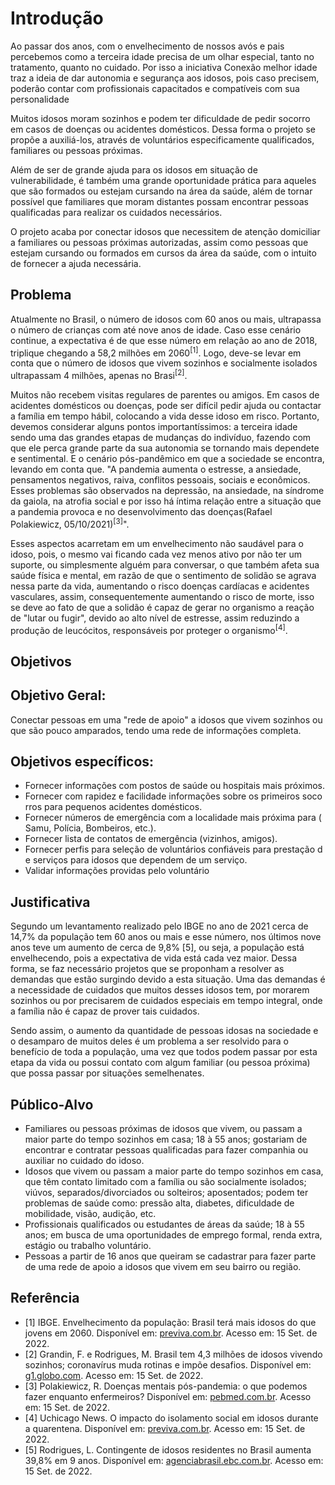 # Introdução

<!-- exto descritivo com a visão geral do projeto abordado. Inclui o contexto, o problema, os objetivos, a justificativa e o público-alvo do projeto. -->

Ao passar dos anos, com o envelhecimento de nossos avós e pais percebemos como a terceira idade precisa de um olhar especial, tanto no tratamento, quanto no cuidado. Por isso a iniciativa Conexão melhor idade traz a ideia de dar autonomia e segurança aos idosos, pois caso precisem, poderão contar com profissionais capacitados e compatíveis com sua personalidade

Muitos idosos moram sozinhos e podem ter dificuldade de pedir socorro em casos de doenças ou acidentes domésticos. Dessa forma o projeto se propõe a auxiliá-los, através de voluntários especificamente qualificados, familiares ou pessoas próximas. 

Além de ser de grande ajuda para os idosos em situação de vulnerabilidade, é também uma grande oportunidade prática para aqueles que são formados ou estejam cursando na área da saúde, além de tornar possível que familiares que moram distantes possam encontrar pessoas qualificadas para realizar os cuidados necessários. 

O projeto acaba por conectar idosos que necessitem de atenção domiciliar a familiares ou pessoas próximas autorizadas, assim como pessoas que estejam cursando ou formados em cursos da área da saúde, com o intuito de fornecer a ajuda necessária.

## Problema

Atualmente no Brasil, o número de idosos com 60 anos ou mais, ultrapassa o número de crianças com até nove anos de idade. Caso esse cenário continue, a expectativa é de que esse número em relação ao ano de 2018, triplique chegando a 58,2 milhões em 2060<sup>[1]</sup>. Logo, deve-se levar em conta que o número de idosos que vivem sozinhos e socialmente isolados ultrapassam 4 milhões, apenas no Brasi<sup>[2]</sup>.

Muitos não recebem visitas regulares de parentes ou amigos. Em casos de acidentes domésticos ou doenças, pode ser difícil pedir ajuda ou contactar a família em tempo hábil, colocando a vida desse idoso em risco. Portanto, devemos considerar alguns pontos importantíssimos: a terceira idade sendo uma das grandes etapas de mudanças do indivíduo, fazendo com que ele perca grande parte da sua autonomia se tornando mais dependete e sentimental. E o cenário pós-pandêmico em que a sociedade se encontra, levando em conta que. "A pandemia aumenta o estresse, a ansiedade, pensamentos negativos, raiva, conflitos pessoais, sociais e econômicos. Esses problemas são observados na depressão, na ansiedade, na síndrome da gaiola, na atrofia social e por isso há íntima relação entre a situação que a pandemia provoca e no desenvolvimento das doenças(Rafael Polakiewicz, 05/10/2021)<sup>[3]</sup>".
 

Esses aspectos acarretam em um envelhecimento não saudável para o idoso, pois, o mesmo vai ficando cada vez menos ativo por não ter um suporte, ou simplesmente alguém para conversar, o que também afeta sua saúde física e mental, em razão de que o sentimento de solidão se agrava nessa parte da vida, aumentando o risco doenças cardíacas e acidentes vasculares, assim, consequentemente aumentando o risco de morte, isso se deve ao fato de que a solidão é capaz de gerar no organismo a reação de "lutar ou fugir", devido ao alto nível de estresse, assim reduzindo a produção de leucócitos, responsáveis por proteger o organismo<sup>[4]</sup>.

## Objetivos

<!-- Aqui você deve descrever os objetivos do trabalho indicando que o objetivo geral é desenvolver um software para solucionar o problema apresentado acima. 

Apresente também alguns (pelo menos 2) objetivos específicos dependendo de onde você vai querer concentrar a sua prática investigativa, ou como você vai aprofundar no seu trabalho.
 
**Links Úteis**:
> - [Objetivo geral e objetivo específico: como fazer e quais verbos utilizar](https://blog.mettzer.com/diferenca-entre-objetivo-geral-e-objetivo-especifico/) -->

## Objetivo Geral:

Conectar pessoas em uma "rede de apoio" a idosos que vivem sozinhos ou que são pouco amparados, tendo uma rede de informações completa.

## Objetivos específicos:

- Fornecer informações com postos de saúde ou hospitais mais próximos.
- Fornecer com rapidez e facilidade informações sobre os primeiros socorros para pequenos acidentes domésticos.
- Fornecer números de emergência com a localidade mais próxima para (Samu, Polícia, Bombeiros, etc.).
- Fornecer lista de contatos de emergência (vizinhos, amigos).
- Fornecer perfis para seleção de voluntários confiáveis para prestação de serviços para idosos que dependem de um serviço.
- Validar informações providas pelo voluntário 


## Justificativa

Segundo um levantamento realizado pelo IBGE no ano de 2021 cerca de 14,7% da população tem 60 anos ou mais e esse número, nos últimos nove anos teve um aumento de cerca de 9,8% [5], ou seja, a população está envelhecendo, pois a expectativa de vida está cada vez maior. Dessa forma, se faz necessário projetos que se proponham a resolver as demandas que estão surgindo devido a esta situação. Uma das demandas é a necessidade de cuidados que muitos desses idosos tem, por morarem sozinhos ou por precisarem de cuidados especiais em tempo integral, onde a família não é capaz de prover tais cuidados.

Sendo assim, o aumento da quantidade de pessoas idosas na sociedade e o desamparo de muitos deles é um problema a ser resolvido para o benefício de toda a população, uma vez que todos podem passar por esta etapa da vida ou possui contato com algum familiar (ou pessoa próxima) que possa passar por situações semelhenates.

<!--
> **Links Úteis**:
> - [Como montar a justificativa](https://guiadamonografia.com.br/como-montar-justificativa-do-tcc/) -->

## Público-Alvo

<!-- Descreva quem serão as pessoas que usarão a sua aplicação indicando os diferentes perfis. O objetivo aqui não é definir quem serão os clientes ou quais serão os papéis dos usuários na aplicação. A ideia é, dentro do possível, conhecer um pouco mais sobre o perfil dos usuários: conhecimentos prévios, relação com a tecnologia, relações
hierárquicas, etc. 

Adicione informações sobre o público-alvo por meio de uma descrição textual, diagramas de personas e mapa de stakeholders.

> **Links Úteis**:
> - [Público-alvo](https://blog.hotmart.com/pt-br/publico-alvo/)
> - [Como definir o público alvo](https://exame.com/pme/5-dicas-essenciais-para-definir-o-publico-alvo-do-seu-negocio/)
> - [Público-alvo: o que é, tipos, como definir seu público e exemplos](https://klickpages.com.br/blog/publico-alvo-o-que-e/)
> - [Qual a diferença entre público-alvo e persona?](https://rockcontent.com/blog/diferenca-publico-alvo-e-persona/) 

--> 

- Familiares ou pessoas próximas de idosos que vivem, ou passam a maior parte do tempo sozinhos em casa; 18 à 55 anos; gostariam de encontrar e contratar pessoas qualificadas para fazer companhia ou auxiliar no cuidado do idoso.
- Idosos que vivem ou passam a maior parte do tempo sozinhos em casa, que têm contato limitado com a família ou são socialmente isolados; viúvos, separados/divorciados ou solteiros; aposentados; podem ter problemas de saúde como: pressão alta, diabetes, dificuldade de mobilidade, visão, audição, etc.
- Profissionais qualificados ou estudantes de áreas da saúde; 18 à 55 anos; em busca de uma oportunidades de emprego formal, renda extra, estágio ou trabalho voluntário.
- Pessoas a partir de 16 anos que queiram se cadastrar para fazer parte de uma rede de apoio a idosos que vivem em seu bairro ou região.



## Referência

- [1] IBGE. Envelhecimento da população: Brasil terá mais idosos do que jovens em 2060. Disponível em: [previva.com.br](https://previva.com.br/envelhecimento-da-populacao-brasil-tera-mais-idosos-do-que-jovens-em-2060/).  Acesso em: 15 Set. de 2022.
- [2]  Grandin, F. e Rodrigues, M. Brasil tem 4,3 milhões de idosos vivendo sozinhos; coronavírus muda rotinas e impõe desafios. Disponível em: [g1.globo.com](https://g1.globo.com/fique-em-casa/noticia/2020/03/27/brasil-tem-43-milhoes-de-idosos-vivendo-sozinhos-coronavirus-muda-rotinas-e-impoe-desafios.ghtml). Acesso em: 15 Set. de 2022.
- [3] Polakiewicz, R. Doenças mentais pós-pandemia: o que podemos fazer enquanto enfermeiros? Disponível em: [pebmed.com.br](https://pebmed.com.br/doencas-mentais-pos-pandemia-o-que-o-podemos-fazer-enquanto-enfermeiros/). Acesso em: 15 Set. de 2022.
- [4] Uchicago News. O impacto do isolamento social em idosos durante a quarentena. Disponível em: [previva.com.br](http://previva.com.br/impacto-do-isolamento-social-em-idosos/#:~:text=Pesquisadores%20da%20Universidade%20de%20Chicago,de%20situações%20de%20alto%20estresse.). Acesso em: 15 Set. de 2022.
- [5] Rodrigues, L. Contingente de idosos residentes no Brasil aumenta 39,8% em 9 anos. Disponível em: [agenciabrasil.ebc.com.br](https://agenciabrasil.ebc.com.br/geral/noticia/2022-07/contingente-de-idosos-residentes-no-brasil-aumenta-398-em-9-anos#:~:text=Em%20números%20absolutos%2C%20são%2031,Brasil%20aumentou%2039%2C8%25). Acesso em: 15 Set. de 2022.
